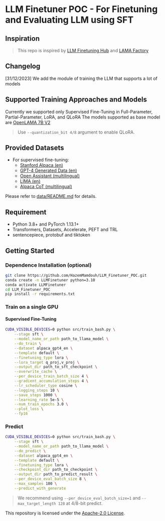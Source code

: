 # LLM Finetuner POC - For Finetuning and Evaluating LLM using SFT

## Inspiration

> This repo is inspired by [LLM Finetuning Hub](https://github.com/georgian-io/LLM-Finetuning-Hub) and [LAMA Factory](https://github.com/hiyouga/LLaMA-Factory)

## Changelog

[31/12/2023] We add the module of training the LLM that supports a lot of models

## Supported Training Approaches and Models

Currently we supported only Supervised Fine-Tuning in Full-Parameter, Partial-Parameter, LoRA, and QLoRA
The models supported as base model are [OpenLAMA 7B V2](openlm-research/open_llama_7b_v2)

> Use `--quantization_bit 4/8` argument to enable QLoRA.

## Provided Datasets

- For supervised fine-tuning:
  - [Stanford Alpaca (en)](https://github.com/tatsu-lab/stanford_alpaca)
  - [GPT-4 Generated Data (en)](https://github.com/Instruction-Tuning-with-GPT-4/GPT-4-LLM)
  - [Open Assistant (multilingual)](https://huggingface.co/datasets/OpenAssistant/oasst1)
  - [LIMA (en)](https://huggingface.co/datasets/GAIR/lima)
  - [Alpaca CoT (multilingual)](https://huggingface.co/datasets/QingyiSi/Alpaca-CoT)

Please refer to [data/README.md](data/README.md) for details.

## Requirement

- Python 3.8+ and PyTorch 1.13.1+
- Transformers, Datasets, Accelerate, PEFT and TRL
- sentencepiece, protobuf and tiktoken

## Getting Started

### Dependence Installation (optional)

```bash
git clone https://github.com/HazemMamdouh/LLM_Finetuner_POC.git
conda create -n LLMFinetuner python=3.10
conda activate LLMFinetuner
cd LLM_Finetuner_POC
pip install -r requirements.txt
```

### Train on a single GPU

#### Supervised Fine-Tuning

```bash
CUDA_VISIBLE_DEVICES=0 python src/train_bash.py \
    --stage sft \
    --model_name_or_path path_to_llama_model \
    --do_train \
    --dataset alpaca_gpt4_en \
    --template default \
    --finetuning_type lora \
    --lora_target q_proj,v_proj \
    --output_dir path_to_sft_checkpoint \
    --overwrite_cache \
    --per_device_train_batch_size 4 \
    --gradient_accumulation_steps 4 \
    --lr_scheduler_type cosine \
    --logging_steps 10 \
    --save_steps 1000 \
    --learning_rate 5e-5 \
    --num_train_epochs 3.0 \
    --plot_loss \
    --fp16
```

### Predict

```bash
CUDA_VISIBLE_DEVICES=0 python src/train_bash.py \
    --stage sft \
    --model_name_or_path path_to_llama_model \
    --do_predict \
    --dataset alpaca_gpt4_en \
    --template default \
    --finetuning_type lora \
    --checkpoint_dir path_to_checkpoint \
    --output_dir path_to_predict_result \
    --per_device_eval_batch_size 8 \
    --max_samples 100 \
    --predict_with_generate
```

> We recommend using `--per_device_eval_batch_size=1` and `--max_target_length 128` at 4/8-bit predict.


This repository is licensed under the [Apache-2.0 License](LICENSE).

